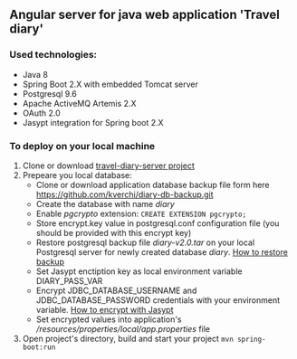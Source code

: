 ## Angular server for java web application 'Travel diary'
### Used technologies:
* Java 8
* Spring Boot 2.X with embedded Tomcat server
* Postgresql 9.6
* Apache ActiveMQ Artemis 2.X
* OAuth 2.0
* Jasypt integration for Spring boot 2.X

### To deploy on your local machine
1. Clone or download [travel-diary-server project](https://github.com/kverchi/travel-diary-server.git)
2. Prepeare you local database:
     * Clone or download application database backup file form here https://github.com/kverchi/diary-db-backup.git
     * Create the database with name *diary*
     * Enable *pgcrypto* extension: `CREATE EXTENSION pgcrypto;`
     * Store encrypt.key value in postgresql.conf configuration file (you should be provided with this encrypt key)
     * Restore postgresql backup file *diary-v2.0.tar* on your local Postgresql server for newly created database *diary*. [How to restore backup](https://www.postgresql.org/docs/9.6/backup-dump.html#BACKUP-DUMP-RESTORE) 
     * Set Jasypt enctiption key as local environment variable DIARY_PASS_VAR
     * Encrypt JDBC_DATABASE_USERNAME and JDBC_DATABASE_PASSWORD credentials with your environment variable. [How to encrypt with Jasypt](https://apereo.atlassian.net/wiki/spaces/CASUM/pages/103261428/HOWTO+Use+Jasypt+to+encrypt+passwords+in+configuration+files)
     * Set encrypted values into application's */resources/properties/local/app.properties* file 
3. Open project's directory, build and start your project `mvn spring-boot:run`
